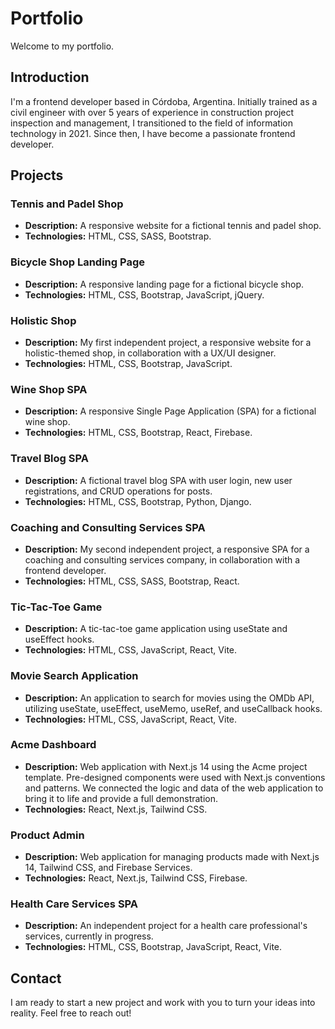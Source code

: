 # Portfolio

Welcome to my portfolio.

## Introduction

I'm a frontend developer based in Córdoba, Argentina. Initially trained as a civil engineer with over 5 years of experience in construction project inspection and management, I transitioned to the field of information technology in 2021. Since then, I have become a passionate frontend developer.

## Projects

### Tennis and Padel Shop
- **Description:** A responsive website for a fictional tennis and padel shop.
- **Technologies:** HTML, CSS, SASS, Bootstrap.

### Bicycle Shop Landing Page
- **Description:** A responsive landing page for a fictional bicycle shop.
- **Technologies:** HTML, CSS, Bootstrap, JavaScript, jQuery.

### Holistic Shop
- **Description:** My first independent project, a responsive website for a holistic-themed shop, in collaboration with a UX/UI designer.
- **Technologies:** HTML, CSS, Bootstrap, JavaScript.

### Wine Shop SPA
- **Description:** A responsive Single Page Application (SPA) for a fictional wine shop.
- **Technologies:** HTML, CSS, Bootstrap, React, Firebase.

### Travel Blog SPA
- **Description:** A fictional travel blog SPA with user login, new user registrations, and CRUD operations for posts.
- **Technologies:** HTML, CSS, Bootstrap, Python, Django.

### Coaching and Consulting Services SPA
- **Description:** My second independent project, a responsive SPA for a coaching and consulting services company, in collaboration with a frontend developer.
- **Technologies:** HTML, CSS, SASS, Bootstrap, React.

### Tic-Tac-Toe Game
- **Description:** A tic-tac-toe game application using useState and useEffect hooks.
- **Technologies:** HTML, CSS, JavaScript, React, Vite.

### Movie Search Application
- **Description:** An application to search for movies using the OMDb API, utilizing useState, useEffect, useMemo, useRef, and useCallback hooks.
- **Technologies:** HTML, CSS, JavaScript, React, Vite.

### Acme Dashboard
- **Description:**  Web application with Next.js 14 using the Acme project template. Pre-designed components were used with Next.js conventions and patterns. We connected the logic and data of the web application to bring it to life and provide a full demonstration.
- **Technologies:** React, Next.js, Tailwind CSS.

### Product Admin
- **Description:** Web application for managing products made with Next.js 14, Tailwind CSS, and Firebase Services.
- **Technologies:** React, Next.js, Tailwind CSS, Firebase.

### Health Care Services SPA
- **Description:** An independent project for a health care professional's services, currently in progress.
- **Technologies:** HTML, CSS, Bootstrap, JavaScript, React, Vite.

## Contact

I am ready to start a new project and work with you to turn your ideas into reality. Feel free to reach out!